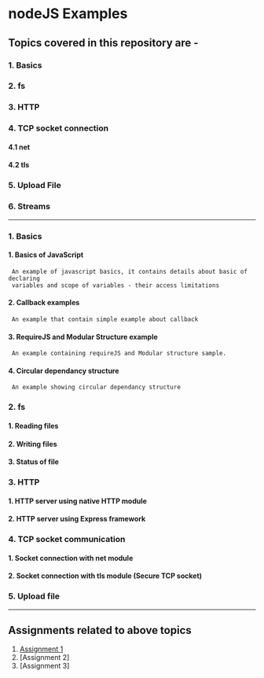 # **nodeJS Examples**

## Topics covered in this repository are - 

### 1. Basics
### 2. fs
### 3. HTTP
### 4. TCP socket connection
#### 4.1 net
#### 4.2 tls
### 5. Upload File
### 6. Streams

---

### 1. Basics

#### 1. Basics of JavaScript
     An example of javascript basics, it contains details about basic of declaring 
     variables and scope of variables - their access limitations
#### 2. Callback examples
     An example that contain simple example about callback
#### 3. RequireJS and Modular Structure example
     An example containing requireJS and Modular structure sample.
#### 4. Circular dependancy structure
     An example showing circular dependancy structure
### 2. fs

#### 1. Reading files
#### 2. Writing files
#### 3. Status of file

### 3. HTTP

#### 1. HTTP server using native HTTP module
#### 2. HTTP server using Express framework

### 4. TCP socket communication

#### 1. Socket connection with net module 
#### 2. Socket connection with tls module (Secure TCP socket)

### 5. Upload file 

---

## **Assignments related to above topics**

1. [Assignment 1](/OS%20Assignment/README.md)
2. [Assignment 2]
3. [Assignment 3]
